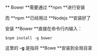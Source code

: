 ** Bower **需要通过 **npm **进行安装

而 **npm **已经用过 **Nodejs **安装好了

安装 **Bower **直接在命令行内输入：

```
$npm install -g bower 
```

这里的 **-g** 是指将 **Bowe **安装到全局目录

